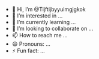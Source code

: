 - 👋 Hi, I’m @Tijftijbyyuimgjgkok
- 👀 I’m interested in ...
- 🌱 I’m currently learning ...
- 💞️ I’m looking to collaborate on ...
- 📫 How to reach me ...
- 😄 Pronouns: ...
- ⚡ Fun fact: ...

<!---
Tijftijbyyuimgjgkok/Tijftijbyyuimgjgkok is a ✨ special ✨ repository because its `README.md` (this file) appears on your GitHub profile.
You can click the Preview link to take a look at your changes.
--->
